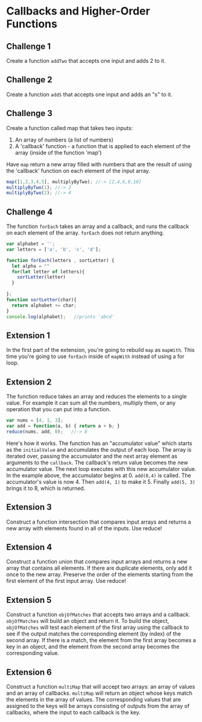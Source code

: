 # Callbacks and Higher-Order Functions

## Challenge 1
Create a function `addTwo` that accepts one input and adds 2 to it.


## Challenge 2
Create a function `addS` that accepts one input and adds an "s" to it.

## Challenge 3
Create a function called map that takes two inputs:
  1. An array of numbers (a list of numbers)
  2. A 'callback' function - a function that is applied to each element of the array (inside of the function 'map')

Have `map` return a new array filled with numbers that are the result of using the 'callback' function on each element of the input array.

```js
map([1,2,3,4,5], multiplyByTwo); //-> [2,4,6,8,10]
multiplyByTwo(1); //-> 2
multiplyByTwo(2); //-> 4
```

## Challenge 4
The function `forEach` takes an array and a callback, and runs the callback on each element of the array. `forEach` does not return anything.

```js
var alphabet = '';
var letters = ['a', 'b', 'c', 'd'];

function forEach(letters , sortLetter) {
  let alpha = ""
  for(let letter of letters){
    sortLetter(letter)
  }
  
};
function sortLetter(char){
  return alphabet += char;
}
console.log(alphabet);   //prints 'abcd'
```

## Extension 1
In the first part of the extension, you're going to rebuild `map` as `mapWith`. This time you're going to use `forEach` inside of `mapWith` instead of using a for loop.


## Extension 2
The function reduce takes an array and reduces the elements to a single value. For example it can sum all the numbers, multiply them, or any operation that you can put into a function.

```js
var nums = [4, 1, 3];
var add = function(a, b) { return a + b; }
reduce(nums, add, 0);   //-> 8
```

Here's how it works. The function has an "accumulator value" which starts as the `initialValue` and accumulates the output of each loop. The array is iterated over, passing the accumulator and the next array element as arguments to the `callback`. The callback's return value becomes the new accumulator value. The next loop executes with this new accumulator value. In the example above, the accumulator begins at 0. `add(0,4)` is called. The accumulator's value is now 4. Then `add(4, 1)` to make it 5. Finally `add(5, 3)` brings it to 8, which is returned.

## Extension 3
Construct a function intersection that compares input arrays and returns a new array with elements found in all of the inputs. Use reduce!


## Extension 4
Construct a function union that compares input arrays and returns a new array that contains all elements. If there are duplicate elements, only add it once to the new array. Preserve the order of the elements starting from the first element of the first input array. Use reduce!

## Extension 5
Construct a function `objOfMatches` that accepts two arrays and a callback. `objOfMatches` will build an object and return it. To build the object, `objOfMatches` will test each element of the first array using the callback to see if the output matches the corresponding element (by index) of the second array. If there is a match, the element from the first array becomes a key in an object, and the element from the second array becomes the corresponding value.

## Extension 6
Construct a function `multiMap` that will accept two arrays: an array of values and an array of callbacks. `multiMap` will return an object whose keys match the elements in the array of values. The corresponding values that are assigned to the keys will be arrays consisting of outputs from the array of callbacks, where the input to each callback is the key.